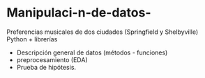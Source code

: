 # Manipulaci-n-de-datos-
Preferencias musicales de dos ciudades (Springfield y Shelbyville)</br>
Python + librerías</br>
- Descripción general de datos (métodos - funciones)</br>
- preprocesamiento (EDA)</br>
- Prueba de hipótesis.
